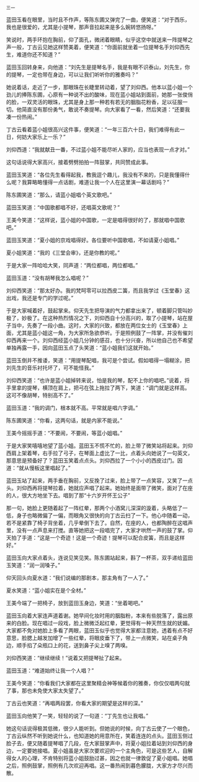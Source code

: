     三一 

   蓝田玉看在眼里，当时且不作声，等陈东圃又弹完了一曲，便笑道：“对于西乐，我也是很爱的，尤其是小提琴，那声音拉起来是多么婉转悠扬呀。”

   笑说时，两手环抱在胸前，仰了面孔，微闭着眼睛，似乎这空中就送来一阵提琴之声一般，丁古云见她这样赞美着，便笑道：“你面前就坐着一位提琴名手刘仰西先生，难道你还不知道？”

   蓝田玉回转身来，向他道：“刘先生是提琴名手，我是有眼不识泰山，刘先生，你的提琴，一定也带在身边，可以让我们听听你的雅奏吗？”

   她说着话，走近了一步，那眼珠在长睫里转动着，望了刘仰西。他本以蓝小姐一个劲儿的捧陈东圃，心原有一种说不出的酸味，现在蓝小姐站到面前，她那一张俊俏的脸，一双灵活的眼珠，尤其是身上那一种若有若无的胭脂花粉香，足以征服一切。他简直没有那份勇气，敢说不奏提琴。向大家看了一看，然后笑道：“还要我凑一份热闹。”

   丁古云看着蓝小姐很高兴这件事，便笑道：“一年三百六十日，我们难得有此一日，何妨大家乐上一乐？”

   刘仰西道：“我就献丑一番，不过蓝小姐不能尽听人家的，应当也表现一点才对。”

   这句话说得大家高兴，接着劈劈拍拍一阵鼓掌，共同赞成此事。

   蓝田玉笑道：“各位先生看得起我，教我逗个趣儿，我没有不来的，只是我懂得什么呢？我算略略懂得一点话剧，难道让我一个人在这里演一幕话剧吗？”

   陈东圃笑道：“那么，请蓝小姐唱个英文歌吧。”

   蓝田玉笑道：“中国歌都唱不好，还唱英文歌呢？”

   王美今笑道：“这样说，蓝小姐的中国歌，一定是唱得很好的了，那就唱中国歌吧。”

   蓝田玉笑道：“夏小姐的京戏唱得好。各位要听中国歌唱，不如请夏小姐唱。”

   夏小姐笑道：“我的《三堂会审》，还是你教的呢。”

   于是大家一阵哈哈大笑，同声道：“两位都唱，两位都唱。”

   蓝田玉道：“没有胡琴我怎么唱呢？”

   刘仰西笑道：“那太好办。我的梵呵零可以拉西皮二簧，而且我学过《玉堂春》这出戏，我还是专门的学过呢。”

   于是大家喊着好，鼓起掌来。仰天先生把导演的气力都拿出来了，顿着脚只管叫妙极了，妙极了。在这种热烈情况之下，刘仰西自十分高兴的，取了小提琴，站在屋子当中，先奏了一段小曲。这时，大家的兴致，都放在两位女士的《玉堂春》上面，尤其是蓝小姐这一角，为大家所急欲恭听。于是照例鼓了一阵掌，并没有催刘仰西再来一个。刘仰西经蓝小姐几分钟的感召，也十分兴奋，所以他自己也不希望单独再露一手，因向蓝田玉点了头笑道：“蓝小姐我们这就开始。”

   蓝田玉倒并不推诿，笑道：“用提琴配唱，我可是个尝试。假如唱得一塌糊涂，把刘先生的音乐衬托坏了，可不能怪我。”

   刘仰西笑道：“也许是蓝小姐掉转来说，怕是我的琴，配不上你的唱吧。”说着，将手里拿的提琴，横顶在肩上，把弓在弦上拖拉了两下，笑道：“调门就是这样高。这可不像胡琴，特别高不了。”

   蓝田玉道：“我的调门，根本就不高。平常就是唱六字调。”

   陈东圃笑道：“你看，这两句话，就是内家不能说。”

   王美今摇摇手道：“不要闹，不要闹，等蓝小姐唱。”

   于是大家笑嘻嘻地望了蓝小姐。蓝田玉不慌不忙的，脸上带了微笑站将起来。刘仰西肩上架着琴，右手拉了弓子，在琴面上虚比了一比，点着头向她说了一句英文，那意思是预备好了？蓝田玉笑着点点头。刘仰西拉了一个小小的西皮过门。因道：“就从慢板这里唱起了。”

   蓝田玉站了起来，两手垂在胸前，又反挽了过来，脸上带了一点笑容，又笑了一点头。刘仰西再将提琴拉着，她就应声唱了起来。她始终是面带了微笑，面对了在座的人，很大方地坐下去。唱到了那“十六岁开怀王公子”

   那一句，她脸上更随着起了一阵红晕，那两个小酒窝儿深深的漩着，头略低了一低，身子也略微偏了一偏，而眼角又很快的向丁古云扫了一下。他心中随着一动，若不是紧靠了椅子背坐着，几乎晕倒下去了。自然，在座的人，也都陶醉在这唱声里，没有一点声息来打搅。直等她把这一段唱完了，大家才哄然一声的鼓了掌。仰天拍了手道：“这是一个奇迹！这是一个奇迹！提琴可以配合皮簧，而且是这样好。”

   蓝田玉向大家点着头，连说见笑见笑。陈东圃站起来，斟了一杯茶，双手递给蓝田玉笑道：“润一润嗓子。”

   仰天回头向夏水道：“我们说编的那剧本，那主角有了一人了。”

   夏水笑道：“蓝小姐实在是个全材。”

   王美今端了一把椅子，放到蓝田玉身边，笑道：“坐着喝吧。”

   蓝田玉向着大家连声道着谢。她早间化妆时用的胭脂粉，本来有些脱落了，露出原来的白脸。现在唱过一段戏，脸上微微泛起红晕，更觉得有一种天然生就的妩媚。大家都不免对她脸上多看了两眼，蓝田玉似乎也觉得大家都注意她，透着有点不好意思，脸腮上越发加增了一些红晕，将眼皮垂下了，带上一点微笑，站在桌子角边，顺手掐了朵瓶口上的花，送到鼻子尖上嗅了两嗅。

   刘仰西笑道：“继续继续！”说着又把提琴扯了起来。

   蓝田玉道：“难道始终让我一个人唱？”

   王美今笑道：“你看我们大家都在这里聚精会神等候着你的雅奏，你仅仅唱两句就了事，那也未免使大家太失望了。”

   丁古云也笑道：“再唱两段罢，你看大家的期望是这样的深。”

   蓝田玉向他笑了一笑，轻轻的说了一句道：“丁先生也让我唱。”

   她这句话说得极其低微，很少人能听到。但她说的时候，向丁古云使了一个眼色，丁古云纵然不听到她说什么，也知道她的用意所在，笑着连连的点头。蓝田玉侧过脸子去，便又随着提琴唱了几段，在大家鼓掌声中，将夏小姐拉着站到刘仰西的身边，一定要她接唱。夏小姐虽是大家次要欢迎的一个主角色，可是这些艺人，自解得女人的心理，不肯特别将蓝小姐鼓励过甚，因之也就一律敦促了夏小姐唱。她唱之后，照例鼓掌，照例有几次欢迎再唱。这一番热闹到暮色朦胧，大家方才尽兴而散。

